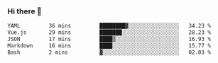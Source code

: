 ### Hi there 👋

<!--
**urzz/urzz** is a ✨ _special_ ✨ repository because its `README.md` (this file) appears on your GitHub profile.

Here are some ideas to get you started:

- 🔭 I’m currently working on ...
- 🌱 I’m currently learning ...
- 👯 I’m looking to collaborate on ...
- 🤔 I’m looking for help with ...
- 💬 Ask me about ...
- 📫 How to reach me: ...
- 😄 Pronouns: ...
- ⚡ Fun fact: ...
-->

<!--START_SECTION:waka-->

```txt
YAML         36 mins         ████████▓░░░░░░░░░░░░░░░░   34.23 %
Vue.js       29 mins         ███████░░░░░░░░░░░░░░░░░░   28.23 %
JSON         17 mins         ████▒░░░░░░░░░░░░░░░░░░░░   16.93 %
Markdown     16 mins         ████░░░░░░░░░░░░░░░░░░░░░   15.77 %
Bash         2 mins          ▓░░░░░░░░░░░░░░░░░░░░░░░░   02.03 %
```

<!--END_SECTION:waka-->

